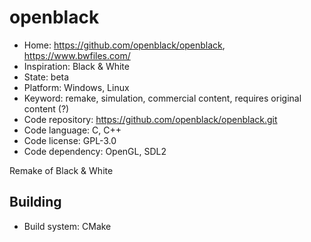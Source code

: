 # openblack

- Home: https://github.com/openblack/openblack, https://www.bwfiles.com/
- Inspiration: Black & White
- State: beta
- Platform: Windows, Linux
- Keyword: remake, simulation, commercial content, requires original content (?)
- Code repository: https://github.com/openblack/openblack.git
- Code language: C, C++
- Code license: GPL-3.0
- Code dependency: OpenGL, SDL2

Remake of Black & White

## Building

- Build system: CMake
